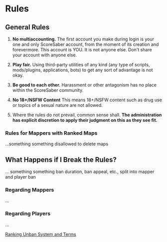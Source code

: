 # Rules

## General Rules


1.    **No multiaccounting.** The first account you make during login is your one and only ScoreSaber account, from the moment of its creation and forevermore. This account is YOU. It is not anyone else. Don't share your account with anyone else.

2.    **Play fair.** Using third-party utilities of any kind (any type of scripts, mods/plugins, applications, bots) to get any sort of advantage is not okay.

3.    **Be good to each other.** Harassment or other antagonism has no place within the ScoreSaber community.

4.    **No 18+/NSFW Content** This means 18+/NSFW content such as drug use or topics of a sexual nature are not allowed.


5.    Where the rules do not prevail, common sense shall. **The administration has explicit discretion to apply their judgment on this as they see fit.**

### Rules for Mappers with Ranked Maps

...something something disallowed to delete maps

## What Happens if I Break the Rules?
 ... something something ban duration, ban appeal, etc., split into mapper and player ban
### Regarding Mappers

...

### Regarding Players

...

[Ranking Unban System and Terms](./ranking/ranking-unban-system-and-terms)
